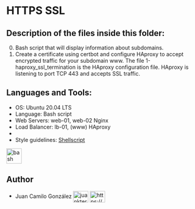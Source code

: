 # HTTPS SSL

## Description of the files inside this folder:

0. Bash script that will display information about subdomains.
1. Create a certificate using certbot and configure HAproxy to accept encrypted traffic for your subdomain www. The file 1-haproxy_ssl_termination is the HAproxy configuration file. HAproxy is listening to port TCP 443 and accepts SSL traffic.


## Languages and Tools:

- OS: Ubuntu 20.04 LTS
- Language: Bash script
- Web Servers: web-01, web-02 Nginx
- Load Balancer: lb-01, (www) HAproxy
- 
- Style guidelines: [Shellscript](https://github.com/koalaman/shellcheck)

<p align="left"> <a href="https://www.gnu.org/software/bash/" target="_blank" rel="noreferrer"> <img src="https://www.vectorlogo.zone/logos/gnu_bash/gnu_bash-icon.svg" alt="bash" width="40" height="40"/> </a> </p>


## Author

- Juan Camilo González <a href="https://twitter.com/juankter" target="blank"><img align="center" src="https://raw.githubusercontent.com/rahuldkjain/github-profile-readme-generator/master/src/images/icons/Social/twitter.svg" alt="juankter" height="30" width="40" /></a>
<a href="https://bit.ly/2MBNR0t" target="blank"><img align="center" src="https://raw.githubusercontent.com/rahuldkjain/github-profile-readme-generator/master/src/images/icons/Social/linked-in-alt.svg" alt="https://bit.ly/2mbnr0t" height="30" width="40" /></a>